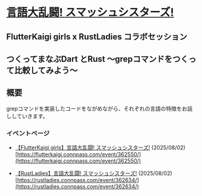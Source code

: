 # **[言語大乱闘! スマッシュシスターズ!](https://flutterkaigi.connpass.com/event/362550/)**

## FlutterKaigi girls x RustLadies コラボセッション

## つくってまなぶDart とRust 〜grepコマンドをつくって比較してみよう〜

## 概要
grepコマンドを実装したコードをながめながら、それぞれの言語の特徴をお話ししていきます。

### イベントページ
- [【FlutterKaigi girls】言語大乱闘! スマッシュシスターズ!](https://flutterkaigi.connpass.com/event/362550/) (2025/08/02)  
  [https://flutterkaigi.connpass.com/event/362550/](https://flutterkaigi.connpass.com/event/362550/)

- [【RustLadies】言語大乱闘! スマッシュシスターズ!](https://rustladies.connpass.com/event/362634/) (2025/08/02)  
  [https://rustladies.connpass.com/event/362634/](https://rustladies.connpass.com/event/362634/)
